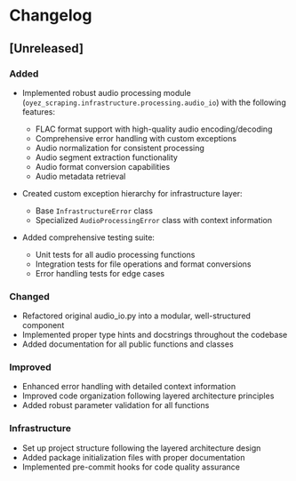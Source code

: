 # Changelog

## [Unreleased]

### Added

- Implemented robust audio processing module (`oyez_scraping.infrastructure.processing.audio_io`) with the following features:

  - FLAC format support with high-quality audio encoding/decoding
  - Comprehensive error handling with custom exceptions
  - Audio normalization for consistent processing
  - Audio segment extraction functionality
  - Audio format conversion capabilities
  - Audio metadata retrieval

- Created custom exception hierarchy for infrastructure layer:

  - Base `InfrastructureError` class
  - Specialized `AudioProcessingError` class with context information

- Added comprehensive testing suite:
  - Unit tests for all audio processing functions
  - Integration tests for file operations and format conversions
  - Error handling tests for edge cases

### Changed

- Refactored original audio_io.py into a modular, well-structured component
- Implemented proper type hints and docstrings throughout the codebase
- Added documentation for all public functions and classes

### Improved

- Enhanced error handling with detailed context information
- Improved code organization following layered architecture principles
- Added robust parameter validation for all functions

### Infrastructure

- Set up project structure following the layered architecture design
- Added package initialization files with proper documentation
- Implemented pre-commit hooks for code quality assurance
